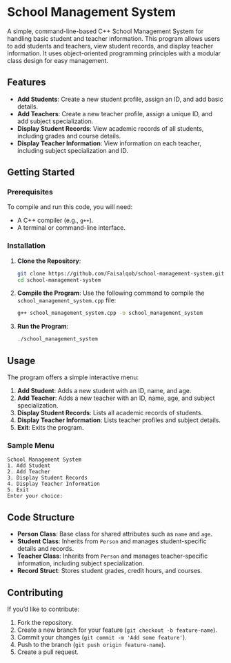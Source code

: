 # School Management System

A simple, command-line-based C++ School Management System for handling basic student and teacher information. This program allows users to add students and teachers, view student records, and display teacher information. It uses object-oriented programming principles with a modular class design for easy management.

## Features

- **Add Students**: Create a new student profile, assign an ID, and add basic details.
- **Add Teachers**: Create a new teacher profile, assign a unique ID, and add subject specialization.
- **Display Student Records**: View academic records of all students, including grades and course details.
- **Display Teacher Information**: View information on each teacher, including subject specialization and ID.

## Getting Started

### Prerequisites

To compile and run this code, you will need:
- A C++ compiler (e.g., `g++`).
- A terminal or command-line interface.

### Installation

1. **Clone the Repository**:
   ```bash
   git clone https://github.com/Faisalqob/school-management-system.git
   cd school-management-system
   ```

2. **Compile the Program**:
   Use the following command to compile the `school_management_system.cpp` file:
   ```bash
   g++ school_management_system.cpp -o school_management_system
   ```

3. **Run the Program**:
   ```bash
   ./school_management_system
   ```

## Usage

The program offers a simple interactive menu:

1. **Add Student**: Adds a new student with an ID, name, and age.
2. **Add Teacher**: Adds a new teacher with an ID, name, age, and subject specialization.
3. **Display Student Records**: Lists all academic records of students.
4. **Display Teacher Information**: Lists teacher profiles and subject details.
5. **Exit**: Exits the program.

### Sample Menu
```plaintext
School Management System
1. Add Student
2. Add Teacher
3. Display Student Records
4. Display Teacher Information
5. Exit
Enter your choice:
```

## Code Structure

- **Person Class**: Base class for shared attributes such as `name` and `age`.
- **Student Class**: Inherits from `Person` and manages student-specific details and records.
- **Teacher Class**: Inherits from `Person` and manages teacher-specific information, including subject specialization.
- **Record Struct**: Stores student grades, credit hours, and courses.

## Contributing

If you’d like to contribute:
1. Fork the repository.
2. Create a new branch for your feature (`git checkout -b feature-name`).
3. Commit your changes (`git commit -m 'Add some feature'`).
4. Push to the branch (`git push origin feature-name`).
5. Create a pull request.
